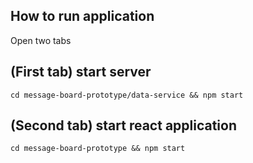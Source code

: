## How to run application
Open two tabs
## (First tab) start server
`cd message-board-prototype/data-service && npm start`
## (Second tab) start react application
`cd message-board-prototype && npm start`
